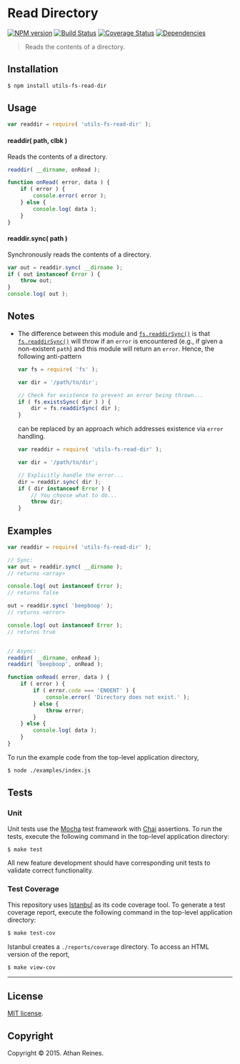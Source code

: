 Read Directory
===
[![NPM version][npm-image]][npm-url] [![Build Status][travis-image]][travis-url] [![Coverage Status][codecov-image]][codecov-url] [![Dependencies][dependencies-image]][dependencies-url]

> Reads the contents of a directory.


## Installation

``` bash
$ npm install utils-fs-read-dir
```


## Usage

``` javascript
var readdir = require( 'utils-fs-read-dir' );
```

#### readdir( path, clbk )

Reads the contents of a directory.

``` javascript
readdir( __dirname, onRead );

function onRead( error, data ) {
	if ( error ) {
		console.error( error );
	} else {
		console.log( data );
	}
}
```


#### readdir.sync( path )

Synchronously reads the contents of a directory.

``` javascript
var out = readdir.sync( __dirname );
if ( out instanceof Error ) {
	throw out;
}
console.log( out );
```


## Notes

*	The difference between this module and [`fs.readdirSync()`](https://nodejs.org/api/fs.html#fs_fs_readdirsync_path) is that [`fs.readdirSync()`](https://nodejs.org/api/fs.html#fs_fs_readdirsync_path) will throw if an `error` is encountered (e.g., if given a non-existent `path`) and this module will return an `error`. Hence, the following anti-pattern

	``` javascript
	var fs = require( 'fs' );

	var dir = '/path/to/dir';

	// Check for existence to prevent an error being thrown...
	if ( fs.existsSync( dir ) ) {
		dir = fs.readdirSync( dir );
	}
	```

	can be replaced by an approach which addresses existence via `error` handling.

	``` javascript
	var readdir = require( 'utils-fs-read-dir' );

	var dir = '/path/to/dir';

	// Explicitly handle the error...
	dir = readdir.sync( dir );
	if ( dir instanceof Error ) {
		// You choose what to do...
		throw dir;
	}
	```


## Examples

``` javascript
var readdir = require( 'utils-fs-read-dir' );

// Sync:
var out = readdir.sync( __dirname );
// returns <array>

console.log( out instanceof Error );
// returns false

out = readdir.sync( 'beepboop' );
// returns <error>

console.log( out instanceof Error );
// returns true


// Async:
readdir( __dirname, onRead );
readdir( 'beepboop', onRead );

function onRead( error, data ) {
	if ( error ) {
		if ( error.code === 'ENOENT' ) {
			console.error( 'Directory does not exist.' );
		} else {
			throw error;
		}
	} else {
		console.log( data );
	}
}
```

To run the example code from the top-level application directory,

``` bash
$ node ./examples/index.js
```


## Tests

### Unit

Unit tests use the [Mocha](http://mochajs.org/) test framework with [Chai](http://chaijs.com) assertions. To run the tests, execute the following command in the top-level application directory:

``` bash
$ make test
```

All new feature development should have corresponding unit tests to validate correct functionality.


### Test Coverage

This repository uses [Istanbul](https://github.com/gotwarlost/istanbul) as its code coverage tool. To generate a test coverage report, execute the following command in the top-level application directory:

``` bash
$ make test-cov
```

Istanbul creates a `./reports/coverage` directory. To access an HTML version of the report,

``` bash
$ make view-cov
```


---
## License

[MIT license](http://opensource.org/licenses/MIT).


## Copyright

Copyright &copy; 2015. Athan Reines.


[npm-image]: http://img.shields.io/npm/v/utils-fs-read-dir.svg
[npm-url]: https://npmjs.org/package/utils-fs-read-dir

[travis-image]: http://img.shields.io/travis/kgryte/utils-fs-read-dir/master.svg
[travis-url]: https://travis-ci.org/kgryte/utils-fs-read-dir

[codecov-image]: https://img.shields.io/codecov/c/github/kgryte/utils-fs-read-dir/master.svg
[codecov-url]: https://codecov.io/github/kgryte/utils-fs-read-dir?branch=master

[dependencies-image]: http://img.shields.io/david/kgryte/utils-fs-read-dir.svg
[dependencies-url]: https://david-dm.org/kgryte/utils-fs-read-dir

[dev-dependencies-image]: http://img.shields.io/david/dev/kgryte/utils-fs-read-dir.svg
[dev-dependencies-url]: https://david-dm.org/dev/kgryte/utils-fs-read-dir

[github-issues-image]: http://img.shields.io/github/issues/kgryte/utils-fs-read-dir.svg
[github-issues-url]: https://github.com/kgryte/utils-fs-read-dir/issues
